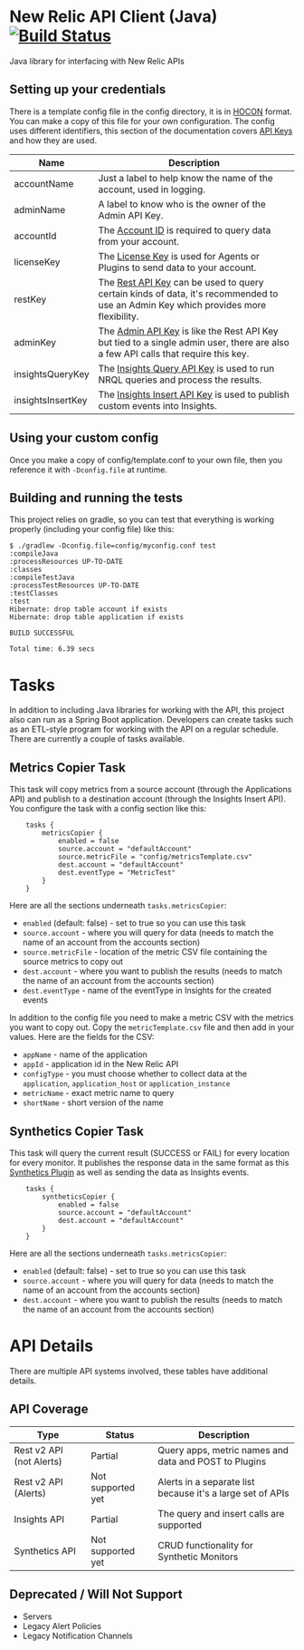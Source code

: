 # New Relic API Client (Java) [![Build Status](https://travis-ci.org/kenahrens/newrelic-api-client-java.svg?branch=master)](https://travis-ci.org/kenahrens/newrelic-api-client-java)

Java library for interfacing with New Relic APIs

## Setting up your credentials
There is a template config file in the config directory, it is in [HOCON](https://github.com/lightbend/config/blob/master/HOCON.md) format. You can make a copy of this file for your own configuration. The config uses different identifiers, this section of the documentation covers [API Keys](https://docs.newrelic.com/docs/apis/rest-api-v2/getting-started/api-keys) and how they are used.

| Name | Description |
|---|---|
| accountName | Just a label to help know the name of the account, used in logging. |
| adminName | A label to know who is the owner of the Admin API Key. |
| accountId | The [Account ID](https://docs.newrelic.com/docs/accounts-partnerships/accounts/account-setup/account-id) is required to query data from your account. |
| licenseKey | The [License Key](https://docs.newrelic.com/docs/accounts-partnerships/accounts/account-setup/license-key) is used for Agents or Plugins to send data to your account. |
| restKey | The [Rest API Key](https://docs.newrelic.com/docs/apis/rest-api-v2/getting-started/api-keys) can be used to query certain kinds of data, it's recommended to use an Admin Key which provides more flexibility. |
| adminKey | The [Admin API Key](https://docs.newrelic.com/docs/apis/rest-api-v2/getting-started/api-keys) is like the Rest API Key but tied to a single admin user, there are also a few API calls that require this key. |
| insightsQueryKey | The [Insights Query API Key](https://docs.newrelic.com/docs/insights/insights-api/get-data/query-insights-event-data-api) is used to run NRQL queries and process the results. |
| insightsInsertKey |The [Insights Insert API Key](https://docs.newrelic.com/docs/insights/insights-data-sources/custom-data/insert-custom-events-insights-api) is used to publish custom events into Insights. |

## Using your custom config
Once you make a copy of config/template.conf to your own file, then you reference it with `-Dconfig.file` at runtime.

## Building and running the tests
This project relies on gradle, so you can test that everything is working properly (including your config file) like this:
```
$ ./gradlew -Dconfig.file=config/myconfig.conf test
:compileJava
:processResources UP-TO-DATE
:classes
:compileTestJava
:processTestResources UP-TO-DATE
:testClasses
:test
Hibernate: drop table account if exists
Hibernate: drop table application if exists

BUILD SUCCESSFUL

Total time: 6.39 secs
```

# Tasks
In addition to including Java libraries for working with the API, this project also can run as a Spring Boot application. Developers can create tasks such as an ETL-style program for working with the API on a regular schedule. There are currently a couple of tasks available.

## Metrics Copier Task
This task will copy metrics from a source account (through the Applications API) and publish to a destination account (through the Insights Insert API). You configure the task with a config section like this:
```
	tasks {
		metricsCopier {
			enabled = false
			source.account = "defaultAccount"
			source.metricFile = "config/metricsTemplate.csv"
			dest.account = "defaultAccount"
			dest.eventType = "MetricTest"
		}
	}
```

Here are all the sections underneath `tasks.metricsCopier`:
* `enabled` (default: false) - set to true so you can use this task
* `source.account` - where you will query for data (needs to match the name of an account from the accounts section)
* `source.metricFile` - location of the metric CSV file containing the source metrics to copy out
* `dest.account` - where you want to publish the results (needs to match the name of an account from the accounts section)
* `dest.eventType` - name of the eventType in Insights for the created events

In addition to the config file you need to make a metric CSV with the metrics you want to copy out. Copy the `metricTemplate.csv` file and then add in your values. Here are the fields for the CSV:
* `appName` - name of the application
* `appId` - application id in the New Relic API
* `configType` - you must choose whether to collect data at the `application`, `application_host` or `application_instance`
* `metricName` - exact metric name to query
* `shortName` - short version of the name

## Synthetics Copier Task
This task will query the current result (SUCCESS or FAIL) for every location for every monitor. It publishes the response data in the same format as this [Synthetics Plugin](https://newrelic.com/plugins/ahrens-design-group/551) as well as sending the data as Insights events.
```
	tasks {
		syntheticsCopier {
			enabled = false
			source.account = "defaultAccount"
			dest.account = "defaultAccount"
		}
	}
```
Here are all the sections underneath `tasks.metricsCopier`:
* `enabled` (default: false) - set to true so you can use this task
* `source.account` - where you will query for data (needs to match the name of an account from the accounts section)
* `dest.account` - where you want to publish the results (needs to match the name of an account from the accounts section)

# API Details
There are multiple API systems involved, these tables have additional details.

## API Coverage
| Type | Status | Description |
|---|---|---|
| Rest v2 API (not Alerts) | Partial | Query apps, metric names and data and POST to Plugins |
| Rest v2 API (Alerts) | Not supported yet | Alerts in a separate list because it's a large set of APIs |
| Insights API | Partial | The query and insert calls are supported |
| Synthetics API | Not supported yet | CRUD functionality for Synthetic Monitors |

## Deprecated / Will Not Support
* Servers
* Legacy Alert Policies
* Legacy Notification Channels
